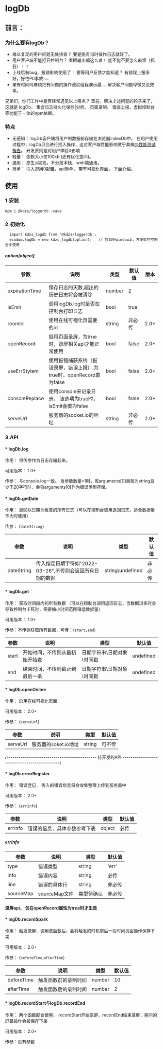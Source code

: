 # logDb
## 前言：
### 为什么要有logDb？
  * 难以复现的用户问题无处排查？  要是能有当时操作日志就好了。
  * 用户客户端不能打开控制台？ 看眼输出都这么难！  能不能不要怎么麻烦（抓狂）！！
  * 上线后有bug，报错影响使用了！ 要等用户反馈才能知道？  有错误上报多好，好怕P0事故~~
  * 亲有时间吗麻烦把有问题的操作流程给我演示遍.... 解决客户问题卑微又没效率。

兄弟们，你们工作中是否经常遇见以上痛点？   现在，解决上述问题的轮子来了， 这就是 logDb，  集合日志持久化保存|分析、 页面录制、 错误上报、虚拟控制台等功能于一体的npm依赖。  

### 特点
  * 无感知： logDb客户端将用户的数据都存储在浏览器indexDb中。  在用户使用过程中，logDb只会进行插入操作，这对客户端性能影响微乎其微[@性能测试报告](https://gykj.yuque.com/docs/share/161c41f4-4b27-4d97-a41d-e7c6f2b3bc0a)。 开发原则是对用户体验0影响
  * 轻量： 依赖大小仅100kb (还有优化空间)。
  * 通用： 原生js实现，不分技术栈，web端通用。
  * 简单： 引入即用0配置，api简单， 带有可视化界面， 下面介绍。

## 使用
### 1.安装
```
npm i @kdzs/loggerdb -save
```
### 2.初始化
```
  import kdzs_logdb from '@kdzs/loggerdb';
  window.logDb = new kdzs_logdb(option);   // 挂载到window上，方便能在控制台中使用
```
##### option[object]

|参数|说明|类型|默认值|版本|
|  ----  | ----  | ----  | ----  | ----  |
|expirationTime|保存日志的天数,超出的历史日志将会被清除|number|2||
|isEmit|调用logDb.log时是否在控制台打印日志|bool|true||
|roomId|使用在线可视化页需要的id|string|非必传|2.0+|
|openRecord|启用页面录屏，为true时，录屏相关api才能正常使用|bool|false|2.0+|
|useErrStytem|使用报错捕获系统（报错录屏，错误上报）,为true时，openRecord置为false|bool|false|2.0+|
|consoleReplace|使用console来记录日志，  该选项为true时，isEmit会置为false|bool|false|2.0+|
|serveUrl|服务器的socket.io的地址|string|非必传|2.0+|

### 3.API
 ####  * logDb.log

作用： 将传参作为日志存储起来。 

可用版本： 1.0+

传参： 与console.log一致。    当参数数量>1时，若arguments[0]类型为string且少于20字符时，会将arguments[0]作为错误类型存储。

 ####  * logDb.getDate

作用： 返回以日期为维度的所有日志（可以在控制台调用返回日志，适合数据量不大时使用）

传参： (`dateString`)

|参数|说明|类型|默认值|
|  ----  | ----  | ----  | ----  |
|dateString|传入指定日期字符如"2022-03-28",不传则会返回所有日期的数据|string\undefined|非必传|

####  * logDb.get

作用： 获取时间段内的所有数据 （可以在控制台调用返回日志，当数据过多时会导致控制台卡死时，需要缩小时间范围降低数据量）

可用版本： 1.0+

传参：不传则获取所有数据，可传：(`start,end`)    

|参数|说明|类型|默认值|
|  ----  | ----  | ----  | ----  |
|start|开始时间，不传则从最初始开始查|日期字符串\日期对象\时间戳|undefined|
|end|结束时间，不传则截止到最后一条|日期字符串\日期对象\时间戳|undefined|

####  * logDb.openOnline

作用： 启用在线可视化页面

可用版本： 2.0+

传参： (`serveUrl`)

|参数|说明|类型|默认值|
|  ----  | ----  | ----  | ----  |
|serveUrl|服务器的soket.io地址|string|可不传|

/---------------------------------------------- 待开发的API  ----------------------------------------------/

#### * logDb.errorRegister

作用： 错误登记，  传入的错误信息将会收集整理上传到服务器中

可用版本： 2.0+

传参： (`errInfo`)

|参数|说明|类型|默认值|
|  ----  | ----  | ----  | ----  |
|errInfo|错误的信息，具体参数参考下表|object|必传|

##### errInfo

|参数|说明|类型|默认值|
|  ----  | ----  | ----  | ----  |
|type|错误类型|string|'err'|
|info|错误内容|string|必传|
|line|错误的具体行|string|非必传|
|sourceMap|sourceMap文件|类型待确认|非必传|

#### 录屏api， 仅在openRecord属性为true时才生效

#### * logDb.recordSpark

作用： 触发录屏，调用该函数后，会将触发的时机前后一段时间页面操作保存下来

可用版本： 2.0+

传参： (`beforeTime`,`afterTime`)

|参数|说明|类型|默认值|
|  ----  | ----  | ----  | ----  |
|beforeTime|触发函数前的录制时间|number|10|
|afterTime|触发函数后的录制时间|number|2|

#### * logDb.recordStart与logDb.recordEnd

作用： 两个函数配合使用，   recordStart开始录屏，recordEnd结束录屏，期间的屏幕操作会被保存下来

可用版本： 2.0+

传参：没有参数
